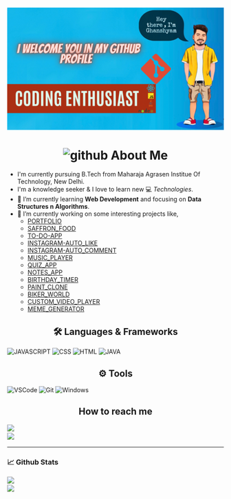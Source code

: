![Ghanshaym901](https://github.com/Ghanshyam901/leetcode/blob/master/pic2.PNG)

<h1 align="center"> <img height="40" width="40" alt="github" src="https://cdn.jsdelivr.net/npm/simple-icons@v3/icons/github.svg" /> About Me </h1>

- I'm currently pursuing B.Tech from Maharaja Agrasen Institue Of Technology, New Delhi.
- I'm a knowledge seeker & I love to learn new 💻 _Technologies_.
- 🌱 I’m currently learning **Web Development** and focusing on **Data Structures n Algorithms**.
- 🔭 I’m currently working on some interesting projects like,
  - [PORTFOLIO](https://ghanshyam901.github.io/portfolio/)
  - [SAFFRON_FOOD](https://ghanshyam901.github.io/SAFFRON-FOOD/)
  - [TO-DO-APP](https://ghanshyam901.github.io/TO-DO-APP/)
  - [INSTAGRAM-AUTO_LIKE](https://github.com/Ghanshyam901/Instagram_Automation)
  - [INSTAGRAM-AUTO_COMMENT](https://github.com/Ghanshyam901/Instagram-auto-comment)
  - [MUSIC_PLAYER](https://ghanshyam901.github.io/Music_Player/)
  - [QUIZ_APP](https://ghanshyam901.github.io/QUIZ_APP/)
  - [NOTES_APP](https://ghanshyam901.github.io/Notes_app/)
  - [BIRTHDAY_TIMER](https://ghanshyam901.github.io/web_development/)
  - [PAINT_CLONE](https://ghanshyam901.github.io/paint-clone/)
  - [BIKER_WORLD](https://ghanshyam901.github.io/Biker-World/)
  - [CUSTOM_VIDEO_PLAYER](https://ghanshyam901.github.io/custom-video-player/)
  - [MEME_GENERATOR](https://ghanshyam901.github.io/MEME_GENERATOR/)
  
  
  
  
  


<h2 align="center">🛠️ Languages & Frameworks</h2>

![JAVASCRIPT](https://img.shields.io/badge/javascript%20-%23E34F26.svg?&style=for-the-badge&logo=javascript&logoColor=white)
![CSS](https://img.shields.io/badge/css%20-%231572B6.svg?&style=for-the-badge&logo=css&logoColor=white)
![HTML](https://img.shields.io/badge/-Html-ffb400?style=for-the-badge&logo=html&logoColor=ffff3f)
![JAVA](https://img.shields.io/badge/java%20-%2300599C.svg?&style=for-the-badge&logo=c%2B%2B&ogoColor=white)


<h2 align="center">⚙️ Tools</h2>

![VSCode](https://img.shields.io/badge/-vscode-00a8e8?style=for-the-badge&logo=visual-studio-code)
![Git](https://img.shields.io/badge/git%20-%23F05033.svg?&style=for-the-badge&logo=git&logoColor=white)
![Windows](https://img.shields.io/badge/-windows-333333?style=for-the-badge&logo=windows)

<h2 align="center"> How to reach me </h2>

[<img src="https://img.shields.io/badge/Linkedin-Ghanshyam-blue?logo=linkedin&style=for-the-badge">](https://www.linkedin.com/in/ghanshyam-ram-214195b6)
<br>
[<img src="https://img.shields.io/badge/Leetcode-Ghanshyam-brown?logo=leetcode&style=for-the-badge">](https://leetcode.com/Ghanshyam9891/)

___

### 📈 **Github Stats**

<a href="https://github.com/Ghanshyam901">
<img align="center" src="https://github-readme-stats.vercel.app/api?username=ghanshyam901&show_icons=true&include_all_commits=true&theme=blue-green&count_private=true">
</a></br>
<a href="https://github.com/Ghanshyam901/github-readme-stats">
<img align="center" src="https://github-readme-stats.anuraghazra1.vercel.app/api/top-langs/?username=ghanshyam901&layout=compact&theme=blue-green" />
</a>
